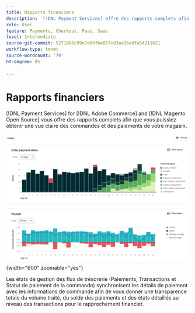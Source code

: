 ```yaml
---
title: Rapports financiers
description: '[!DNL Payment Services] offre des rapports complets afin que vous puissiez obtenir une vue claire des commandes et des paiements de votre magasin.'
role: User
feature: Payments, Checkout, Paas, Saas
level: Intermediate
source-git-commit: 5271668c99e7a66fbe857cd3ae26edfa54211621
workflow-type: tm+mt
source-wordcount: '79'
ht-degree: 0%

---
```


# Rapports financiers

[!DNL Payment Services] for [!DNL Adobe Commerce] and [!DNL Magento Open Source] vous offre des rapports complets afin que vous puissiez obtenir une vue claire des commandes et des paiements de votre magasin.

![Vue Rapports financiers](assets/reports-view.png){width="600" zoomable="yes"}

Les états de gestion des flux de trésorerie (Paiements, Transactions et Statut de paiement de la commande) synchronisent les détails de paiement avec les informations de commande afin de vous donner une transparence totale du volume traité, du solde des paiements et des états détaillés au niveau des transactions pour le rapprochement financier.
